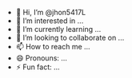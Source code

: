- 👋 Hi, I’m @jhon5417L
- 👀 I’m interested in ...
- 🌱 I’m currently learning ...
- 💞️ I’m looking to collaborate on ...
- 📫 How to reach me ...
- 😄 Pronouns: ...
- ⚡ Fun fact: ...

<!---
jhon5417L/jhon5417L is a ✨ special ✨ repository because its `README.md` (this file) appears on your GitHub profile.
You can click the Preview link to take a look at your changes.
--->
